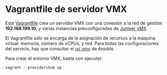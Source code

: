 Vagrantfile de servidor VMX
===========================

Este [Vagrantfile](Vagrantfile) crea un servidor VMX con una conexión a la red de gestión **192.168.199.10**, y varias instancias preconfiguradas de [Juniper vMX](http://www.juniper.net/us/en/products-services/routing/mx-series/vmx/).

El Vagrantfile sólo se encarga de la asignación de recursos a la máquina virtual: memoria, número de vCPUs, y red. Para todas las configuraciones del servicio, hay que consultar el [rol vmx](../../playbooks/roles/vmx/README.md) de Ansible.

Para crear el entorno VMX, basta con ejecutar:

```
vagrant --provider=kvm up
```
